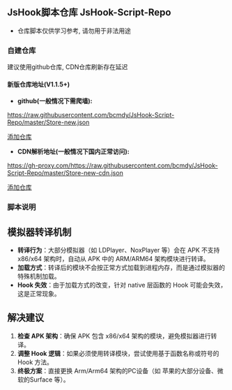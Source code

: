 ## JsHook脚本仓库 JsHook-Script-Repo

- 仓库脚本仅供学习参考, 请勿用于非法用途

### 自建仓库

建议使用github仓库, CDN仓库刷新存在延迟

#### 新版仓库地址(V1.1.5+)

- **github(一般情况下需爬墙):**

https://raw.githubusercontent.com/bcmdy/JsHook-Script-Repo/master/Store-new.json

[添加仓库](jshook://store?url=https://raw.githubusercontent.com/bcmdy/JsHook-Script-Repo/master/Store-new.json)

- **CDN解析地址(一般情况下国内正常访问):**

https://gh-proxy.com/https://raw.githubusercontent.com/bcmdy/JsHook-Script-Repo/master/Store-new-cdn.json

[添加仓库](jshook://store?url=https://gh-proxy.com/https://raw.githubusercontent.com/bcmdy/JsHook-Script-Repo/master/Store-new-cdn.json)

### 脚本说明

## 模拟器转译机制

- **转译行为**：大部分模拟器（如 LDPlayer、NoxPlayer 等）会在 APK 不支持 x86/x64 架构时，自动从 APK 中的 ARM/ARM64 架构模块进行转译。
- **加载方式**：转译后的模块不会按正常方式加载到进程内存，而是通过模拟器的特殊机制加载。
- **Hook 失效**：由于加载方式的改变，针对 native 层函数的 Hook 可能会失效，这是正常现象。

## 解决建议

1. **检查 APK 架构**：确保 APK 包含 x86/x64 架构的模块，避免模拟器进行转译。
2. **调整 Hook 逻辑**：如果必须使用转译模块，尝试使用基于函数名称或符号的 Hook 方法。
3. **终极方案**：直接更换 Arm/Arm64 架构的PC设备（如 苹果的大部分设备、微软的Surface 等）。
